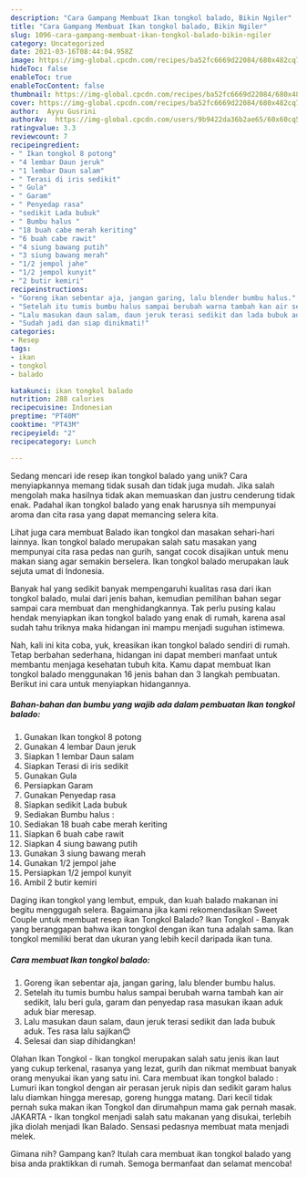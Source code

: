 ```yaml
---
description: "Cara Gampang Membuat Ikan tongkol balado, Bikin Ngiler"
title: "Cara Gampang Membuat Ikan tongkol balado, Bikin Ngiler"
slug: 1096-cara-gampang-membuat-ikan-tongkol-balado-bikin-ngiler
category: Uncategorized
date: 2021-03-16T08:44:04.958Z
image: https://img-global.cpcdn.com/recipes/ba52fc6669d22084/680x482cq70/ikan-tongkol-balado-foto-resep-utama.jpg
hideToc: false
enableToc: true
enableTocContent: false
thumbnail: https://img-global.cpcdn.com/recipes/ba52fc6669d22084/680x482cq70/ikan-tongkol-balado-foto-resep-utama.jpg
cover: https://img-global.cpcdn.com/recipes/ba52fc6669d22084/680x482cq70/ikan-tongkol-balado-foto-resep-utama.jpg
author:  Ayyu Gusrini
authorAv:  https://img-global.cpcdn.com/users/9b9422da36b2ae65/60x60cq50/avatar.jpg
ratingvalue: 3.3
reviewcount: 7
recipeingredient:
- " Ikan tongkol 8 potong"
- "4 lembar Daun jeruk"
- "1 lembar Daun salam"
- " Terasi di iris sedikit"
- " Gula"
- " Garam"
- " Penyedap rasa"
- "sedikit Lada bubuk"
- " Bumbu halus "
- "18 buah cabe merah keriting"
- "6 buah cabe rawit"
- "4 siung bawang putih"
- "3 siung bawang merah"
- "1/2 jempol jahe"
- "1/2 jempol kunyit"
- "2 butir kemiri"
recipeinstructions:
- "Goreng ikan sebentar aja, jangan garing, lalu blender bumbu halus."
- "Setelah itu tumis bumbu halus sampai berubah warna tambah kan air sedikit, lalu beri gula, garam dan penyedap rasa masukan ikaan aduk aduk biar meresap."
- "Lalu masukan daun salam, daun jeruk terasi sedikit dan lada bubuk aduk. Tes rasa lalu sajikan😊"
- "Sudah jadi dan siap dinikmati!"
categories:
- Resep
tags:
- ikan
- tongkol
- balado

katakunci: ikan tongkol balado 
nutrition: 288 calories
recipecuisine: Indonesian
preptime: "PT40M"
cooktime: "PT43M"
recipeyield: "2"
recipecategory: Lunch

---
```



Sedang mencari ide resep ikan tongkol balado yang unik? Cara menyiapkannya memang tidak susah dan tidak juga mudah. Jika salah mengolah maka hasilnya tidak akan memuaskan dan justru cenderung tidak enak. Padahal ikan tongkol balado yang enak harusnya sih mempunyai aroma dan cita rasa yang dapat memancing selera kita.


Lihat juga cara membuat Balado ikan tongkol dan masakan sehari-hari lainnya. Ikan tongkol balado merupakan salah satu masakan yang mempunyai cita rasa pedas nan gurih, sangat cocok disajikan untuk menu makan siang agar semakin berselera. Ikan tongkol balado merupakan lauk sejuta umat di Indonesia.

Banyak hal yang sedikit banyak mempengaruhi kualitas rasa dari ikan tongkol balado, mulai dari jenis bahan, kemudian pemilihan bahan segar sampai cara membuat dan menghidangkannya. Tak perlu pusing kalau hendak menyiapkan ikan tongkol balado yang enak di rumah, karena asal sudah tahu triknya maka hidangan ini mampu menjadi suguhan istimewa.


Nah, kali ini kita coba, yuk, kreasikan ikan tongkol balado sendiri di rumah. Tetap berbahan sederhana, hidangan ini dapat memberi manfaat untuk membantu menjaga kesehatan tubuh kita. Kamu dapat membuat Ikan tongkol balado menggunakan 16 jenis bahan dan 3 langkah pembuatan. Berikut ini cara untuk menyiapkan hidangannya.

<!--inarticleads1-->

##### Bahan-bahan dan bumbu yang wajib ada dalam pembuatan Ikan tongkol balado:

1. Gunakan  Ikan tongkol 8 potong
1. Gunakan 4 lembar Daun jeruk
1. Siapkan 1 lembar Daun salam
1. Siapkan  Terasi di iris sedikit
1. Gunakan  Gula
1. Persiapkan  Garam
1. Gunakan  Penyedap rasa
1. Siapkan sedikit Lada bubuk
1. Sediakan  Bumbu halus :
1. Sediakan 18 buah cabe merah keriting
1. Siapkan 6 buah cabe rawit
1. Siapkan 4 siung bawang putih
1. Gunakan 3 siung bawang merah
1. Gunakan 1/2 jempol jahe
1. Persiapkan 1/2 jempol kunyit
1. Ambil 2 butir kemiri


Daging ikan tongkol yang lembut, empuk, dan kuah balado makanan ini begitu menggugah selera. Bagaimana jika kami rekomendasikan Sweet Couple untuk membuat resep ikan Tongkol Balado? Ikan Tongkol - Banyak yang beranggapan bahwa ikan tongkol dengan ikan tuna adalah sama. Ikan tongkol memiliki berat dan ukuran yang lebih kecil daripada ikan tuna. 

<!--inarticleads2-->

##### Cara membuat Ikan tongkol balado:

1. Goreng ikan sebentar aja, jangan garing, lalu blender bumbu halus.
1. Setelah itu tumis bumbu halus sampai berubah warna tambah kan air sedikit, lalu beri gula, garam dan penyedap rasa masukan ikaan aduk aduk biar meresap.
1. Lalu masukan daun salam, daun jeruk terasi sedikit dan lada bubuk aduk. Tes rasa lalu sajikan😊
1. Selesai dan siap dihidangkan!

Olahan Ikan Tongkol - Ikan tongkol merupakan salah satu jenis ikan laut yang cukup terkenal, rasanya yang lezat, gurih dan nikmat membuat banyak orang menyukai ikan yang satu ini. Cara membuat ikan tongkol balado : Lumuri ikan tongkol dengan air perasan jeruk nipis dan sedikit garam halus lalu diamkan hingga meresap, goreng hungga matang. Dari kecil tidak pernah suka makan ikan Tongkol dan dirumahpun mama gak pernah masak. JAKARTA - Ikan tongkol menjadi salah satu makanan yang disukai, terlebih jika diolah menjadi Ikan Balado. Sensasi pedasnya membuat mata menjadi melek. 

Gimana nih? Gampang kan? Itulah cara membuat ikan tongkol balado yang bisa anda praktikkan di rumah. Semoga bermanfaat dan selamat mencoba!
